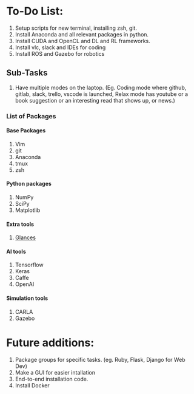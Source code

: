 # To-Do List:

1. Setup scripts for new terminal, installing zsh, git.
2. Install Anaconda and all relevant packages in python.
3. Install CUDA and OpenCL and DL and RL frameworks.
4. Install vlc, slack and IDEs for coding
5. Install ROS and Gazebo for robotics

## Sub-Tasks

1. Have multiple modes on the laptop. (Eg. Coding mode where github, gitlab, slack, trello, vscode is launched, Relax mode has youtube or a book suggestion or an interesting read that shows up, or news.)

### List of Packages

#### Base Packages

1. Vim
2. git
3. Anaconda
4. tmux
5. zsh

#### Python packages

1. NumPy
2. SciPy
3. Matplotlib

#### Extra tools

1. [Glances](https://github.com/nicolargo/glances)

#### AI tools

1. Tensorflow
2. Keras
3. Caffe
4. OpenAI 

#### Simulation tools

1. CARLA
2. Gazebo

# Future additions:

1. Package groups for specific tasks. (eg. Ruby, Flask, Django for Web Dev)
2. Make a GUI for easier intallation
3. End-to-end installation code.
4. Install Docker
